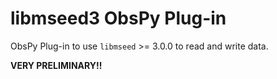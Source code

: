 # libmseed3 ObsPy Plug-in

ObsPy Plug-in to use `libmseed` >= 3.0.0 to read and write data.

**VERY PRELIMINARY!!**